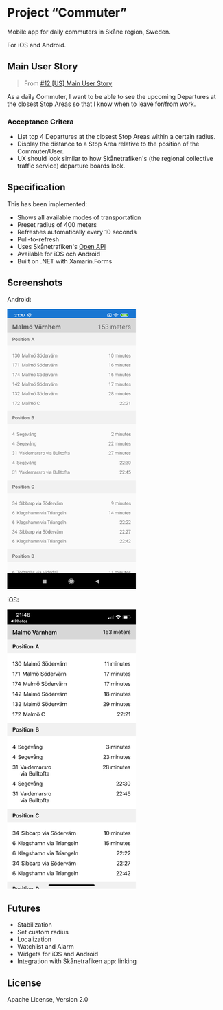 # Project “Commuter”

Mobile app for daily commuters in Skåne region, Sweden. 

For iOS and Android.

## Main User Story

> From [#12 [US] Main User Story](https://github.com/robertsundstrom/commuter/issues/12)

As a daily Commuter, I want to be able to see the upcoming Departures at the closest Stop Areas so that I know when to leave for/from work.
 
### Acceptance Critera

* List top 4 Departures at the closest Stop Areas within a certain radius.
* Display the distance to a Stop Area relative to the position of the Commuter/User.
* UX should look similar to how Skånetrafiken's (the regional collective traffic service) departure boards look.

## Specification
This has been implemented:

* Shows all available modes of transportation
* Preset radius of 400 meters
* Refreshes automatically every 10 seconds
* Pull-to-refresh
* Uses Skånetrafiken's [Open API](http://www.labs.skanetrafiken.se/default.asp)
* Available for iOS och Android
* Built on .NET with Xamarin.Forms

## Screenshots

Android:

<img src="Screenshots/android.png" alt="On Android" width="300">

iOS:

<img src="Screenshots/ios.png" alt="On iOS" width="300">

## Futures
* Stabilization
* Set custom radius
* Localization
* Watchlist and Alarm
* Widgets for iOS and Android
* Integration with Skånetrafiken app: linking

## License
Apache License, Version 2.0
